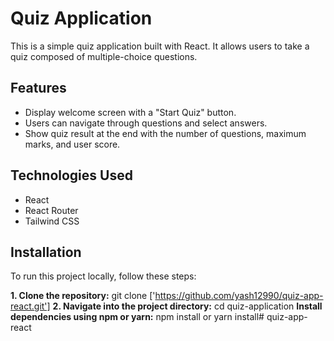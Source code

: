 # Quiz Application

This is a simple quiz application built with React. It allows users to take a quiz composed of multiple-choice questions.

## Features

- Display welcome screen with a "Start Quiz" button.
- Users can navigate through questions and select answers.
- Show quiz result at the end with the number of questions, maximum marks, and user score.

## Technologies Used
- React
- React Router
- Tailwind CSS

## Installation

To run this project locally, follow these steps:

**1. Clone the repository:** git clone ['https://github.com/yash12990/quiz-app-react.git']
**2. Navigate into the project directory:** cd quiz-application
**Install dependencies using npm or yarn:** npm install or yarn install#   q u i z - a p p - r e a c t  
 